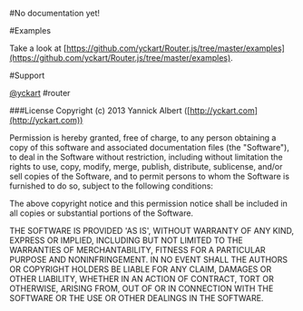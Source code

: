#No documentation yet!

#Examples

Take a look at [https://github.com/yckart/Router.js/tree/master/examples](https://github.com/yckart/Router.js/tree/master/examples).

#Support

[@yckart](http://twitter.com/yckart/) #router


###License
Copyright (c) 2013 Yannick Albert ([http://yckart.com](http://yckart.com))

Permission is hereby granted, free of charge, to any person obtaining a copy of this software and associated documentation files (the "Software"), to deal in the Software without restriction, including without limitation the rights to use, copy, modify, merge, publish, distribute, sublicense, and/or sell copies of the Software, and to permit persons to whom the Software is furnished to do so, subject to the following conditions:

The above copyright notice and this permission notice shall be included in all copies or substantial portions of the Software.

THE SOFTWARE IS PROVIDED 'AS IS', WITHOUT WARRANTY OF ANY KIND, EXPRESS OR IMPLIED, INCLUDING BUT NOT LIMITED TO THE WARRANTIES OF MERCHANTABILITY, FITNESS FOR A PARTICULAR PURPOSE AND NONINFRINGEMENT. IN NO EVENT SHALL THE AUTHORS OR COPYRIGHT HOLDERS BE LIABLE FOR ANY CLAIM, DAMAGES OR OTHER LIABILITY, WHETHER IN AN ACTION OF CONTRACT, TORT OR OTHERWISE, ARISING FROM, OUT OF OR IN CONNECTION WITH THE SOFTWARE OR THE USE OR OTHER DEALINGS IN THE SOFTWARE.